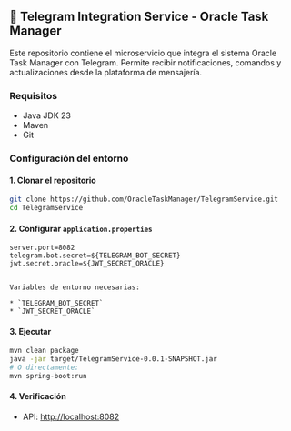 ## 🤖 Telegram Integration Service - Oracle Task Manager

Este repositorio contiene el microservicio que integra el sistema Oracle Task Manager con Telegram. Permite recibir notificaciones, comandos y actualizaciones desde la plataforma de mensajería.

### Requisitos

* Java JDK 23
* Maven
* Git

### Configuración del entorno

#### 1. Clonar el repositorio

```bash
git clone https://github.com/OracleTaskManager/TelegramService.git
cd TelegramService
```

#### 2. Configurar `application.properties`

```properties
server.port=8082
telegram.bot.secret=${TELEGRAM_BOT_SECRET}
jwt.secret.oracle=${JWT_SECRET_ORACLE}


Variables de entorno necesarias:

* `TELEGRAM_BOT_SECRET`
* `JWT_SECRET_ORACLE`
```

#### 3. Ejecutar

```bash
mvn clean package
java -jar target/TelegramService-0.0.1-SNAPSHOT.jar
# O directamente:
mvn spring-boot:run
```

#### 4. Verificación

* API: [http://localhost:8082](http://localhost:8082)
